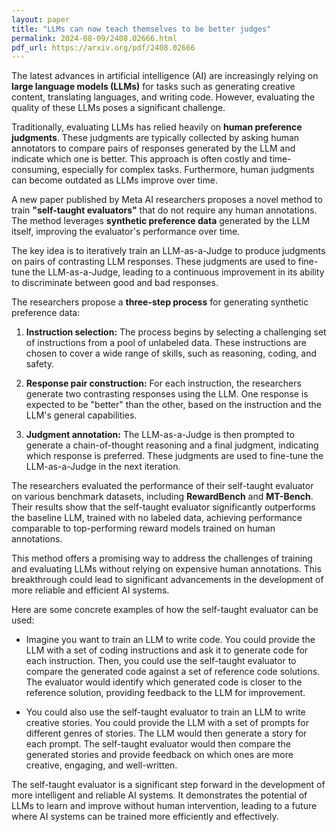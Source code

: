```yaml
---
layout: paper
title: "LLMs can now teach themselves to be better judges"
permalink: 2024-08-09/2408.02666.html
pdf_url: https://arxiv.org/pdf/2408.02666
---
```


The latest advances in artificial intelligence (AI) are increasingly relying on **large language models (LLMs)** for tasks such as generating creative content, translating languages, and writing code. However, evaluating the quality of these LLMs poses a significant challenge. 

Traditionally, evaluating LLMs has relied heavily on **human preference judgments**. These judgments are typically collected by asking human annotators to compare pairs of responses generated by the LLM and indicate which one is better. This approach is often costly and time-consuming, especially for complex tasks. Furthermore, human judgments can become outdated as LLMs improve over time.

A new paper published by Meta AI researchers proposes a novel method to train **"self-taught evaluators"** that do not require any human annotations. The method leverages **synthetic preference data** generated by the LLM itself, improving the evaluator's performance over time. 

The key idea is to iteratively train an LLM-as-a-Judge to produce judgments on pairs of contrasting LLM responses. These judgments are used to fine-tune the LLM-as-a-Judge, leading to a continuous improvement in its ability to discriminate between good and bad responses. 

The researchers propose a **three-step process** for generating synthetic preference data:

1. **Instruction selection:** The process begins by selecting a challenging set of instructions from a pool of unlabeled data. These instructions are chosen to cover a wide range of skills, such as reasoning, coding, and safety.

2. **Response pair construction:** For each instruction, the researchers generate two contrasting responses using the LLM. One response is expected to be "better" than the other, based on the instruction and the LLM's general capabilities. 

3. **Judgment annotation:** The LLM-as-a-Judge is then prompted to generate a chain-of-thought reasoning and a final judgment, indicating which response is preferred. These judgments are used to fine-tune the LLM-as-a-Judge in the next iteration.

The researchers evaluated the performance of their self-taught evaluator on various benchmark datasets, including **RewardBench** and **MT-Bench**. Their results show that the self-taught evaluator significantly outperforms the baseline LLM, trained with no labeled data, achieving performance comparable to top-performing reward models trained on human annotations. 

This method offers a promising way to address the challenges of training and evaluating LLMs without relying on expensive human annotations. This breakthrough could lead to significant advancements in the development of more reliable and efficient AI systems. 

Here are some concrete examples of how the self-taught evaluator can be used:

* Imagine you want to train an LLM to write code. You could provide the LLM with a set of coding instructions and ask it to generate code for each instruction. Then, you could use the self-taught evaluator to compare the generated code against a set of reference code solutions. The evaluator would identify which generated code is closer to the reference solution, providing feedback to the LLM for improvement.

* You could also use the self-taught evaluator to train an LLM to write creative stories. You could provide the LLM with a set of prompts for different genres of stories. The LLM would then generate a story for each prompt. The self-taught evaluator would then compare the generated stories and provide feedback on which ones are more creative, engaging, and well-written. 

The self-taught evaluator is a significant step forward in the development of more intelligent and reliable AI systems. It demonstrates the potential of LLMs to learn and improve without human intervention, leading to a future where AI systems can be trained more efficiently and effectively.  
